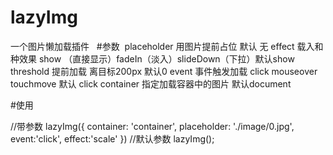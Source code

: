 # lazyImg
一个图片懒加载插件
 
#参数 
placeholder   用图片提前占位 默认 无
effect   载入和种效果
show  （直接显示）fadeIn（淡入）slideDown（下拉）默认show
threshold   提前加载 离目标200px 默认0
event   事件触发加载 click mouseover touchmove 默认 click
container   指定加载容器中的图片 默认document

#使用
<script src="lazyImg.js"></script>
//带参数
lazyImg({
      container: 'container',
      placeholder: './image/0.jpg',
      event:'click',
      effect:'scale'
 })
 //默认参数
 lazyImg();
